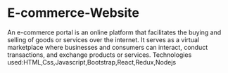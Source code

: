 # E-commerce-Website
An e-commerce portal is an online platform that facilitates the buying and selling of goods or services over the internet. It serves as a virtual marketplace where businesses and consumers can interact, conduct transactions, and exchange products or services. Technologies used:HTML,Css,Javascript,Bootstrap,React,Redux,Nodejs
